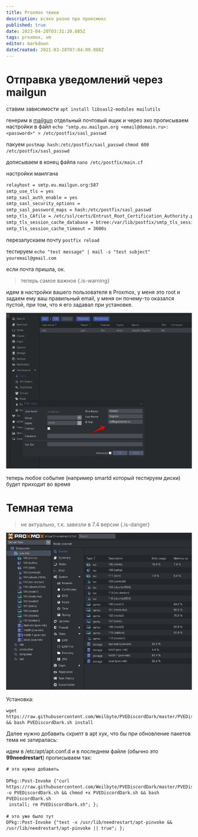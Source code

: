 ```yaml
---
title: Proxmox твики
description: всяко разно про проксмокс
published: true
date: 2023-04-20T03:31:20.085Z
tags: proxmox, vm
editor: markdown
dateCreated: 2021-03-28T07:04:09.088Z
---
```


# Отправка уведомлений через mailgun

ставим зависимости
`apt install libsasl2-modules mailutils `

генерим в [mailgun](https://app.mailgun.com/app/sending/domains) отдельный почтовый ящик и через эхо прописываем настройки в файл
`echo "smtp.eu.mailgun.org <email@domain.ru>:<password>" > /etc/postfix/sasl_passwd`

пакуем
`postmap hash:/etc/postfix/sasl_passwd`
`chmod 600 /etc/postfix/sasl_passwd`

дописываем в конец файла
`nano /etc/postfix/main.cf`

настройки маилгана  
```bash
relayhost = smtp.eu.mailgun.org:587
smtp_use_tls = yes
smtp_sasl_auth_enable = yes
smtp_sasl_security_options =
smtp_sasl_password_maps = hash:/etc/postfix/sasl_passwd
smtp_tls_CAfile = /etc/ssl/certs/Entrust_Root_Certification_Authority.pem
smtp_tls_session_cache_database = btree:/var/lib/postfix/smtp_tls_session_cache
smtp_tls_session_cache_timeout = 3600s
```

перезапускаем почту
`postfix reload`

тестируем
`echo "test message" | mail -s "test subject" youremail@gmail.com`

если почта пришла, ок.

> теперь самое важное
{.is-warning}

идем в настройки вашего пользователя в Proxmox, у меня это root и задаем ему ваш правильный email, у меня он почему-то оказался пустой, при том, что я его задавал при установке.

![2022-05-03_14-59-02(1).png](/2022-05-03_14-59-02(1).png)

теперь любое событие (например smartd который тестируем диски) будет приходит во время

# Темная тема

> не актуально, т.к. завезли в 7.4 версии
{.is-danger}


![2021-03-28_14.02.54.jpg](/2021-03-28_14.02.54.jpg)

Установка:
```
wget https://raw.githubusercontent.com/Weilbyte/PVEDiscordDark/master/PVEDiscordDark.sh && bash PVEDiscordDark.sh install
```

Далее нужно добавить скрипт в apt хук, что бы при обновление пакетов тема не затиралась:

идем в /etc/apt/apt.conf.d
и в последнем файле (обычно это **99needrestart**) прописываем так:
```
# это нужно добавить

DPkg::Post-Invoke {"curl https://raw.githubusercontent.com/Weilbyte/PVEDiscordDark/master/PVEDiscordDark.sh -o PVEDiscordDark.sh && chmod +x PVEDiscordDark.sh && bash PVEDiscordDark.sh
 install; rm PVEDiscordDark.sh"; };

# это уже было тут
DPkg::Post-Invoke {"test -x /usr/lib/needrestart/apt-pinvoke && /usr/lib/needrestart/apt-pinvoke || true"; };
```
